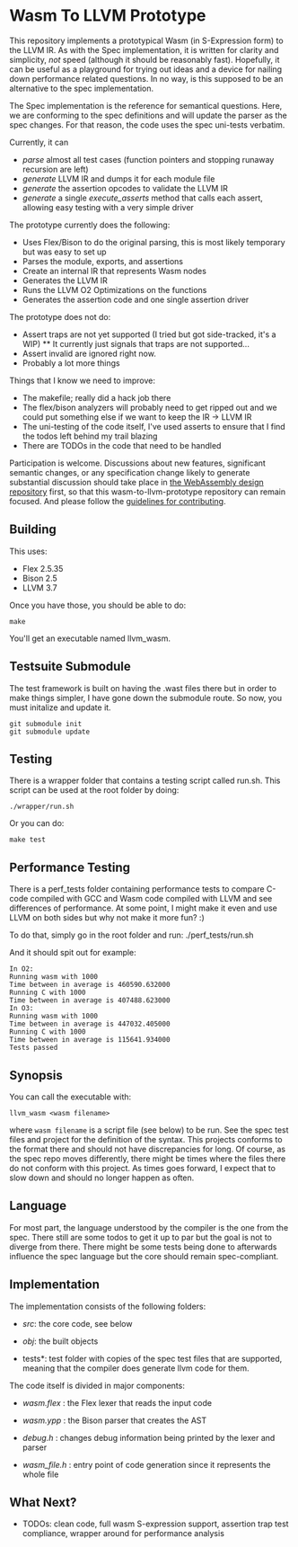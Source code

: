 # Wasm To LLVM Prototype

This repository implements a prototypical Wasm (in S-Expression form) to the LLVM IR. As with the Spec implementation, it is written for clarity and simplicity, _not_ speed (although it should be reasonably fast). Hopefully, it can be useful as a playground for trying out ideas and a device for nailing down performance related questions. In no way, is this supposed to be an alternative to the spec implementation.

The Spec implementation is the reference for semantical questions. Here, we are conforming to the spec definitions and will update the parser as the spec changes. For that reason, the code uses the spec uni-tests verbatim.

Currently, it can

* *parse* almost all test cases (function pointers and stopping runaway recursion are left)
* *generate* LLVM IR and dumps it for each module file
* *generate* the assertion opcodes to validate the LLVM IR
* *generate* a single *execute_asserts* method that calls each assert, allowing easy testing with a very simple driver

The prototype currently does the following:

* Uses Flex/Bison to do the original parsing, this is most likely temporary but was easy to set up
* Parses the module, exports, and assertions
* Create an internal IR that represents Wasm nodes
* Generates the LLVM IR
* Runs the LLVM O2 Optimizations on the functions
* Generates the assertion code and one single assertion driver

The prototype does not do:

* Assert traps are not yet supported (I tried but got side-tracked, it's a WIP)
** It currently just signals that traps are not supported...
* Assert invalid are ignored right now.
* Probably a lot more things

Things that I know we need to improve:

* The makefile; really did a hack job there
* The flex/bison analyzers will probably need to get ripped out and we could put something else if we want to keep the IR -> LLVM IR
* The uni-testing of the code itself, I've used asserts to ensure that I find the todos left behind my trail blazing
* There are TODOs in the code that need to be handled

Participation is welcome. Discussions about new features, significant semantic
changes, or any specification change likely to generate substantial discussion
should take place in
[the WebAssembly design repository](https://github.com/WebAssembly/design)
first, so that this wasm-to-llvm-prototype repository can remain focused. And please follow the
[guidelines for contributing](Contributing.md).

## Building

This uses:

* Flex 2.5.35
* Bison 2.5
* LLVM 3.7

Once you have those, you should be able to do:

```
make
```

You'll get an executable named llvm_wasm.

## Testsuite Submodule

The test framework is built on having the .wast files there but in order to make things simpler, I have gone down the submodule route. So now, you must initalize and update it.

```
git submodule init
git submodule update
```

## Testing

There is a wrapper folder that contains a testing script called run.sh. This script can be used at the root folder by doing:

```
./wrapper/run.sh
```

Or you can do:

```
make test
```

## Performance Testing

There is a perf_tests folder containing performance tests to compare C-code compiled with GCC and Wasm code compiled with LLVM and see differences of performance. At some point, I might make it even and use LLVM on both sides but why not make it more fun? :)

To do that, simply go in the root folder and run:
./perf_tests/run.sh

And it should spit out for example:

```
In O2:
Running wasm with 1000
Time between in average is 460590.632000
Running C with 1000
Time between in average is 407488.623000
In O3:
Running wasm with 1000
Time between in average is 447032.405000
Running C with 1000
Time between in average is 115641.934000
Tests passed
```

## Synopsis

You can call the executable with:

```
llvm_wasm <wasm filename>
```

where `wasm filename` is a script file (see below) to be run. See the spec test files and project for the definition of the syntax. This projects conforms to the format there and should not have discrepancies for long. Of course, as the spec repo moves differently, there might be times where the files there do not conform with this project. As times goes forward, I expect that to slow down and should no longer happen as often.

## Language

For most part, the language understood by the compiler is the one from the spec. There still are some todos to get it up to par but the goal is not to diverge from there. There might be some tests being done to afterwards influence the spec language but the core should remain spec-compliant.

## Implementation

The implementation consists of the following folders:

* *src*: the core code, see below

* *obj*: the built objects

* tests*: test folder with copies of the spec test files that are supported, meaning that the compiler does generate llvm code for them.

The code itself is divided in major components:

* *wasm.flex* : the Flex lexer that reads the input code

* *wasm.ypp* : the Bison parser that creates the AST

* *debug.h* : changes debug information being printed by the lexer and parser

* *wasm_file.h* : entry point of code generation since it represents the whole file

## What Next?

* TODOs: clean code, full wasm S-expression support, assertion trap test compliance, wrapper around for performance analysis
